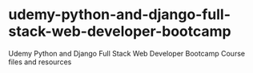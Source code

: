 # udemy-python-and-django-full-stack-web-developer-bootcamp
Udemy Python and Django Full Stack Web Developer Bootcamp Course files and resources

